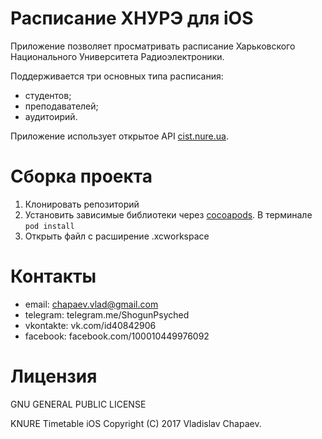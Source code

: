 # Расписание ХНУРЭ для iOS

Приложение позволяет просматривать расписание Харьковского Национального Университета Радиоэлектроники.

Поддерживается три основных типа расписания:
- студентов;
- преподавателей;
- аудитоирий.

Приложение использует открытое API [cist.nure.ua](http://cist.nure.ua/ias/app/tt/f?p=778:900:2711409463572850::NO).

# Сборка проекта

1. Клонировать репозиторий
2. Установить зависимые библиотеки через [cocoapods](https://cocoapods.org/).  В терминале `pod install`
3. Открыть файл с расширение .xcworkspace

# Контакты
- email: chapaev.vlad@gmail.com
- telegram: telegram.me/ShogunPsyched
- vkontakte: vk.com/id40842906
- facebook: facebook.com/100010449976092

# Лицензия

GNU GENERAL PUBLIC LICENSE

KNURE Timetable iOS  Copyright (C) 2017 Vladislav Chapaev.
